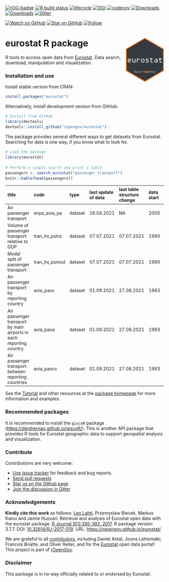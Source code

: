 
<!-- README.md is generated from README.Rmd. Please edit that file -->

<!-- badges: start -->

[![rOG-badge](https://ropengov.github.io/rogtemplate/reference/figures/ropengov-badge.svg)](http://ropengov.org/)
[![R build
status](https://github.com/rOpenGov/eurostat/workflows/R-CMD-check/badge.svg)](https://github.com/rOpenGov/eurostat/actions)
[![lifecycle](https://img.shields.io/badge/lifecycle-stable-brightgreen.svg)](https://lifecycle.r-lib.org/articles/stages.html#stable-1)
[![DOI](https://img.shields.io/badge/DOI-10.32614/RJ--2017--019-blue)](https://doi.org/10.32614/RJ-2017-019)
[![codecov](https://codecov.io/gh/rOpenGov/eurostat/branch/master/graph/badge.svg?token=Wp2VVvpWQA)](https://codecov.io/gh/rOpenGov/eurostat)
[![Downloads](http://cranlogs.r-pkg.org/badges/grand-total/eurostat)](https://cran.r-project.org/package=eurostat)
[![Downloads](http://cranlogs.r-pkg.org/badges/eurostat)](https://cran.r-project.org/package=eurostat)
[![Gitter](https://badges.gitter.im/rOpenGov/eurostat.svg)](https://gitter.im/rOpenGov/eurostat?utm_source=badge&utm_medium=badge&utm_campaign=pr-badge)

[![Watch on
GitHub](https://img.shields.io/github/watchers/ropengov/eurostat.svg?style=social)](https://github.com/ropengov/eurostat/watchers)
[![Star on
GitHub](https://img.shields.io/github/stars/ropengov/eurostat.svg?style=social)](https://github.com/ropengov/eurostat/stargazers)
[![Follow](https://img.shields.io/twitter/follow/ropengov.svg?style=social)](https://twitter.com/intent/follow?screen_name=ropengov)

<!--[![Build Status](https://travis-ci.org/rOpenGov/eurostat.svg?branch=master)](https://travis-ci.org/rOpenGov/eurostat)-->

<!--[![AppVeyor Status](https://ci.appveyor.com/api/projects/status/github/rOpenGov/eurostat?branch=master&svg=true)](https://ci.appveyor.com/project/rOpenGov/eurostat)-->

<!--[![license](https://img.shields.io/github/license/mashape/apistatus.svg)]()-->

<!--[![DOI](https://zenodo.org/badge/DOI/10.5281/zenodo.399279.svg)](https://doi.org/10.5281/zenodo.399279)-->

<!--[![PRs Welcome][prs-badge]][prs]-->

<!--[![Code of Conduct][coc-badge]][coc]-->

<!--[![Contributors](https://img.shields.io/github/contributors/cdnjs/cdnjs.svg?style=flat-square)](#contributors)-->

<!--[![License](https://img.shields.io/pypi/l/Django.svg)](https://opensource.org/licenses/BSD-2-Clause)-->

<!--[![Stories in Ready](http://badge.waffle.io/ropengov/eurostat.png?label=TODO)](http://waffle.io/ropengov/eurostat)-->

<!--[![CRAN version](http://www.r-pkg.org/badges/version/eurostat)](https://cran.r-project.org/package=eurostat)-->

<!-- badges: end -->

# eurostat R package <a href='https://ropengov.github.io/eurostat/'><img src='man/figures/logo.png' align="right" height="139" /></a>

R tools to access open data from
[Eurostat](https://ec.europa.eu/eurostat). Data search, download,
manipulation and visualization.

### Installation and use

Install stable version from CRAN:

``` r
install.packages("eurostat")
```

Alternatively, install development version from GitHub:

``` r
# Install from GitHub
library(devtools)
devtools::install_github("ropengov/eurostat")
```

The package provides several different ways to get datasets from
Eurostat. Searching for data is one way, if you know what to look for.

``` r
# Load the package
library(eurostat)

# Perform a simple search and print a table
passengers <- search_eurostat("passenger transport")
knitr::kable(head(passengers))
```

| title                                                              | code            | type    | last update of data | last table structure change | data start | data end | values |
| :----------------------------------------------------------------- | :-------------- | :------ | :------------------ | :-------------------------- | :--------- | :------- | :----- |
| Air passenger transport                                            | enps\_avia\_pa  | dataset | 16.04.2021          | NA                          | 2005       | 2020     | NA     |
| Volume of passenger transport relative to GDP                      | tran\_hv\_pstra | dataset | 07.07.2021          | 07.07.2021                  | 1990       | 2019     | NA     |
| Modal split of passenger transport                                 | tran\_hv\_psmod | dataset | 07.07.2021          | 07.07.2021                  | 1990       | 2019     | NA     |
| Air passenger transport by reporting country                       | avia\_paoc      | dataset | 01.09.2021          | 27.08.2021                  | 1993       | 2021Q2   | NA     |
| Air passenger transport by main airports in each reporting country | avia\_paoa      | dataset | 01.09.2021          | 27.08.2021                  | 1993       | 2021Q2   | NA     |
| Air passenger transport between reporting countries                | avia\_paocc     | dataset | 01.09.2021          | 27.08.2021                  | 1993       | 2021Q2   | NA     |

See the
[Tutorial](https://ropengov.github.io/eurostat//articles/website/eurostat_tutorial.html)
and other resources at the [package
homepage](https://ropengov.github.io/eurostat//) for more information
and examples.

### Recommended packages

It is recommended to install the `giscoR` package
(<https://dieghernan.github.io/giscoR/>). This is another API package
that provides R tools for Eurostat geographic data to support geospatial
analysis and visualization.

### Contribute

Contributions are very welcome:

  - [Use issue tracker](https://github.com/ropengov/eurostat/issues) for
    feedback and bug reports.
  - [Send pull requests](https://github.com/ropengov/eurostat/)
  - [Star us on the Github page](https://github.com/ropengov/eurostat/)
  - [Join the discussion in Gitter](https://gitter.im/rOpenGov/eurostat)

### Acknowledgements

**Kindly cite this work** as follows: [Leo
Lahti](https://github.com/antagomir), Przemyslaw Biecek, Markus Kainu
and Janne Huovari. Retrieval and analysis of Eurostat open data with the
eurostat package. [R
Journal 9(1):385-392, 2017](https://journal.r-project.org/archive/2017/RJ-2017-019/index.html).
R package version 3.7.7. DOI:
[10.32614/RJ-2017-019](https://doi.org/10.32614/RJ-2017-019). URL:
<https://ropengov.github.io/eurostat/>

We are grateful to all
[contributors](https://github.com/ropengov/eurostat/graphs/contributors),
including Daniel Antal, Joona Lehtomäki, Francois Briatte, and Oliver
Reiter, and for the [Eurostat](https://ec.europa.eu/eurostat/) open data
portal\! This project is part of [rOpenGov](http://ropengov.org).

### Disclaimer

This package is in no way officially related to or endorsed by Eurostat.

<!--[build-badge]: https://img.shields.io/travis/ropengov/eurostat.svg?style=flat-square-->

<!--[build]: https://travis-ci.org/ropengov/eurostat-->
